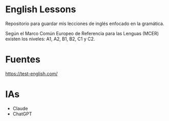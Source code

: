 # English Lessons

Repositorio para guardar mis lecciones de inglés enfocado en la gramática.

Según el Marco Común Europeo de Referencia para las Lenguas (MCER) existen los niveles: A1, A2, B1, B2, C1 y C2.

# Fuentes

https://test-english.com/

# IAs

- Claude
- ChatGPT
